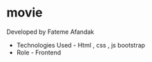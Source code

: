 # movie

Developed by Fateme Afandak
- Technologies Used - Html , css , js bootstrap
-  Role - Frontend
